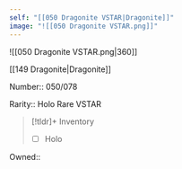 ```yaml
---
self: "[[050 Dragonite VSTAR|Dragonite]]"
image: "![[050 Dragonite VSTAR.png]]"
---
```


![[050 Dragonite VSTAR.png|360]]

[[149 Dragonite|Dragonite]]

Number:: 050/078

Rarity:: Holo Rare VSTAR

> [!tldr]+ Inventory
> - [ ] Holo

Owned:: 

